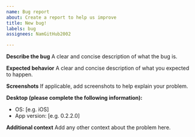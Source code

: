 ```yaml
---
name: Bug report
about: Create a report to help us improve
title: New bug!
labels: bug
assignees: NamGitHub2002

---
```


**Describe the bug**
A clear and concise description of what the bug is.

**Expected behavior**
A clear and concise description of what you expected to happen.

**Screenshots**
If applicable, add screenshots to help explain your problem.

**Desktop (please complete the following information):**
 - OS: [e.g. iOS]
- App version: [e.g. 0.2.2.0]

**Additional context**
Add any other context about the problem here.
